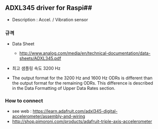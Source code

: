 

## ADXL345 driver for Raspi##
- Description : Accel. / Vibration sensor

### 규격
 - Data Sheet
   - http://www.analog.com/media/en/technical-documentation/data-sheets/ADXL345.pdf  
 - 최고 샘플링 속도 3200 Hz

 - The output format for the 3200 Hz and 1600 Hz ODRs is different than the output format for the remaining ODRs. This difference is described in the Data Formatting of Upper Data Rates section.

### How to connect 
   - see web : https://learn.adafruit.com/adxl345-digital-accelerometer/assembly-and-wiring
   - http://shop.pimoroni.com/products/adafruit-triple-axis-accelerometer



